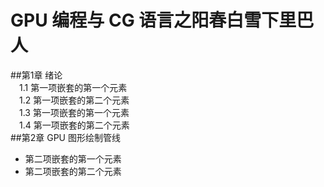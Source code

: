 # GPU 编程与 CG 语言之阳春白雪下里巴人

##第1章 绪论
<br>
&#x2003;1.1 第一项嵌套的第一个元素<br>
&#x2003;1.2 第一项嵌套的第二个元素<br>
&#x2003;1.3 第一项嵌套的第一个元素<br>
&#x2003;1.4 第一项嵌套的第二个元素<br>
##第2章 GPU 图形绘制管线
- 第二项嵌套的第一个元素
- 第二项嵌套的第二个元素

